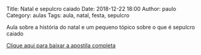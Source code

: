 Title: Natal e sepulcro caiado
Date: 2018-12-22 18:00
Author: paulo
Category: aulas
Tags: aula, natal, festa, sepulcro

Aula sobre a história do natal e um pequeno tópico sobre o que é sepulcro caiado

[Clique aqui para baixar a apostila completa](https://www.dropbox.com/s/ig42vyldckw5yf6/AULA%20-%20EBD%20-%2022%3A12%3A2018.pdf?dl=1)